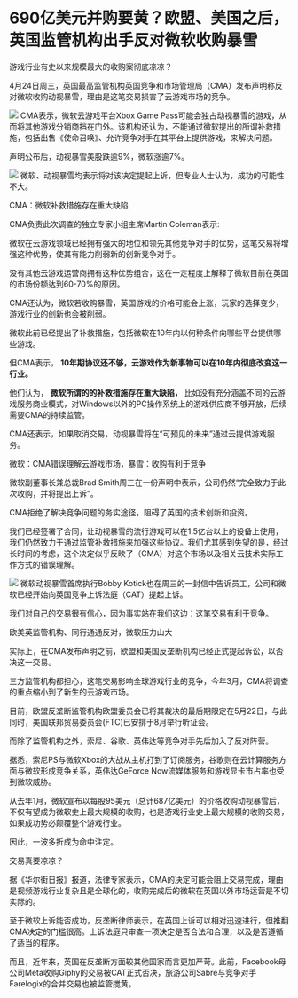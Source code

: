 # 690亿美元并购要黄？欧盟、美国之后，英国监管机构出手反对微软收购暴雪

游戏行业有史以来规模最大的收购案彻底凉凉？

4月24日周三，英国最高监管机构英国竞争和市场管理局（CMA）发布声明称反对微软收购动视暴雪，理由是这笔交易损害了云游戏市场的竞争。

![](https://inews.gtimg.com/om_bt/OnBguqHwje89UpvESr_BkDjcHOITh3YWIdQL1a1-r2_usAA/1000)
CMA表示，微软云游戏平台Xbox Game
Pass可能会独占动视暴雪的游戏，从而将其他游戏分销商挡在门外。该机构还认为，不能通过微软提出的所谓补救措施，包括出售《使命召唤》、允许竞争对手在其平台上提供游戏，来解决问题。

声明公布后，动视暴雪美股跌逾9%，微软涨逾7%。

![](https://inews.gtimg.com/om_bt/OIcO5jKnPHyBN3LlPe9H3t_0grYUMGZBqpFoMGDVdLQ2QAA/1000)
微软、动视暴雪均表示将对该决定提起上诉，但专业人士认为，成功的可能性不大。

CMA：微软补救措施存在重大缺陷

CMA负责此次调查的独立专家小组主席Martin Coleman表示:

微软在云游戏领域已经拥有强大的地位和领先其他竞争对手的优势，这笔交易将增强这种优势，使其有能力削弱新的创新竞争对手。

没有其他云游戏运营商拥有这种优势组合，这在一定程度上解释了微软目前在英国的市场份额达到60-70%的原因。

CMA还认为，微软若收购暴雪，英国游戏的价格可能会上涨，玩家的选择变少，游戏行业的创新也会被削弱。

微软此前已经提出了补救措施，包括微软在10年内以何种条件向哪些平台提供哪些游戏。

但CMA表示， **10年期协议还不够，云游戏作为新事物可以在10年内彻底改变这一行业。**

他们认为， **微软所谓的的补救措施存在重大缺陷，**
比如没有充分涵盖不同的云游戏服务商业模式，对Windows以外的PC操作系统上的游戏供应商不够开放，后续需要CMA的持续监管。

CMA还表示，如果取消交易，动视暴雪将在“可预见的未来”通过云提供游戏服务。

微软：CMA错误理解云游戏市场，暴雪：收购有利于竞争

微软副董事长兼总裁Brad Smith周三在一份声明中表示，公司仍然“完全致力于此次收购，并将提出上诉”。

CMA拒绝了解决竞争问题的务实途径，阻碍了英国的技术创新和投资。

我们已经签署了合同，让动视暴雪的流行游戏可以在1.5亿台以上的设备上使用，我们仍然致力于通过监管补救措施来加强这些协议。我们尤其感到失望的是，经过长时间的考虑，这个决定似乎反映了（CMA）对这个市场以及相关云技术实际工作方式的错误理解。

![](https://inews.gtimg.com/om_bt/OPYOp1nJ6lKPSe_-O-qA8d1Csn9Ltk07iH9FUlKvg9gEcAA/1000)
微软动视暴雪首席执行Bobby Kotick也在周三的一封信中告诉员工，公司和微软已经开始向英国竞争上诉法庭（CAT）提起上诉。

我们对自己的交易很有信心，因为事实站在我们这边：这笔交易有利于竞争。

欧美英监管机构、同行通通反对，微软压力山大

实际上，在CMA发布声明之前，欧盟和美国反垄断机构已经正式提起诉讼，以否决这一交易。

三方监管机构都担心，这笔交易影响全球游戏行业的竞争，今年3月，CMA将调查的重点缩小到了新生的云游戏市场。

目前，欧盟反垄断监管机构欧盟委员会已将其裁决的最后期限定在5月22日，与此同时，美国联邦贸易委员会(FTC)已安排于8月举行听证会。

而除了监管机构之外，索尼、谷歌、英伟达等竞争对手先后加入了反对阵营。

据悉，索尼PS与微软Xbox的大战从主机打到了订阅服务，谷歌则在云计算服务方面与微软形成竞争关系，英伟达GeForce
Now流媒体服务和游戏显卡市占率也受到微软威胁。

从去年1月，微软宣布以每股95美元（总计687亿美元）的价格收购动视暴雪后，不仅有望成为微软史上最大规模的收购，也是游戏行业史上最大规模的收购交易，如果成功势必颠覆整个游戏行业。

因此，一波多折成为命中注定。

交易真要凉凉？

据《华尔街日报》报道，法律专家表示，CMA的决定可能会阻止交易完成，理由是视频游戏行业复杂且是全球化的，收购完成后的微软在英国以外市场运营是不切实际的。

至于微软上诉能否成功，反垄断律师表示，在英国上诉可以相对迅速进行，但推翻CMA决定的门槛很高。上诉法庭只审查一项决定是否合法和合理，以及是否遵循了适当的程序。

而且，近年来，英国在反垄断方面较其他国家而言更加严苛。此前，Facebook母公司Meta收购Giphy的交易被CAT正式否决，旅游公司Sabre与竞争对手Farelogix的合并交易也被监管搅黄。


